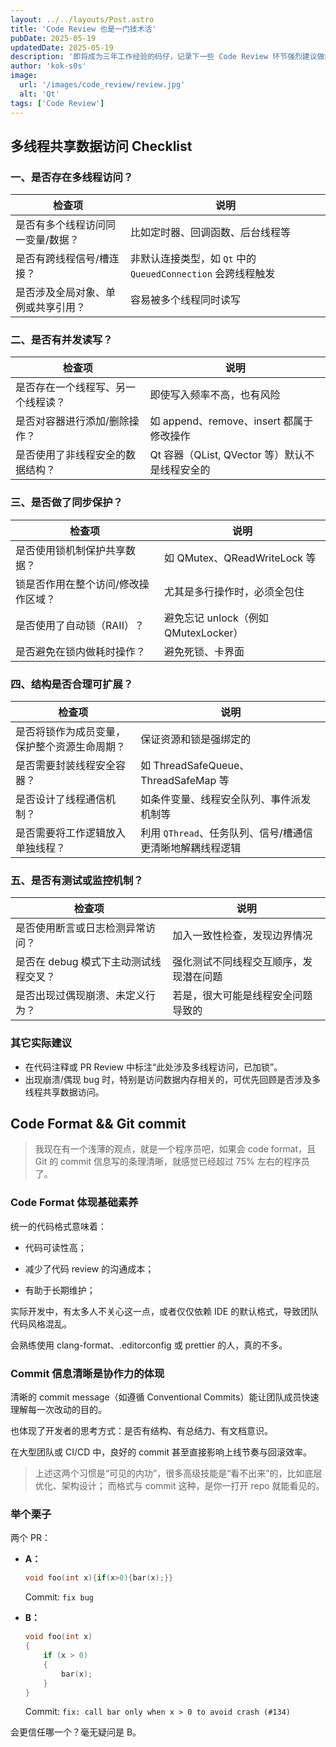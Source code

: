 ```yaml
---
layout: ../../layouts/Post.astro
title: 'Code Review 也是一门技术活'
pubDate: 2025-05-19
updatedDate: 2025-05-19
description: '即将成为三年工作经验的码仔，记录下一些 Code Review 环节强烈建议做的事情，在开发阶段严格自查，是最经济的投入，如果到了实际产品上线后才暴漏，危已危已。'
author: 'kok-s0s'
image:
  url: '/images/code_review/review.jpg'
  alt: 'Qt'
tags: ['Code Review']
---
```


## 多线程共享数据访问 Checklist

### 一、是否存在多线程访问？

| 检查项                             | 说明                                                         |
| ---------------------------------- | ------------------------------------------------------------ |
| 是否有多个线程访问同一变量/数据？  | 比如定时器、回调函数、后台线程等                             |
| 是否有跨线程信号/槽连接？          | 非默认连接类型，如 `Qt` 中的 `QueuedConnection` 会跨线程触发 |
| 是否涉及全局对象、单例或共享引用？ | 容易被多个线程同时读写                                       |

### 二、是否有并发读写？

| 检查项                             | 说明                                           |
| ---------------------------------- | ---------------------------------------------- |
| 是否存在一个线程写、另一个线程读？ | 即使写入频率不高，也有风险                     |
| 是否对容器进行添加/删除操作？      | 如 append、remove、insert 都属于修改操作       |
| 是否使用了非线程安全的数据结构？   | Qt 容器（QList, QVector 等）默认不是线程安全的 |

### 三、是否做了同步保护？

| 检查项                              | 说明                                 |
| ----------------------------------- | ------------------------------------ |
| 是否使用锁机制保护共享数据？        | 如 QMutex、QReadWriteLock 等         |
| 锁是否作用在整个访问/修改操作区域？ | 尤其是多行操作时，必须全包住         |
| 是否使用了自动锁（RAII）？          | 避免忘记 unlock（例如 QMutexLocker） |
| 是否避免在锁内做耗时操作？          | 避免死锁、卡界面                     |

### 四、结构是否合理可扩展？

| 检查项                                       | 说明                                                      |
| -------------------------------------------- | --------------------------------------------------------- |
| 是否将锁作为成员变量，保护整个资源生命周期？ | 保证资源和锁是强绑定的                                    |
| 是否需要封装线程安全容器？                   | 如 ThreadSafeQueue、ThreadSafeMap 等                      |
| 是否设计了线程通信机制？                     | 如条件变量、线程安全队列、事件派发机制等                  |
| 是否需要将工作逻辑放入单独线程？             | 利用 `QThread`、任务队列、信号/槽通信更清晰地解耦线程逻辑 |

### 五、是否有测试或监控机制？

| 检查项                                | 说明                                   |
| ------------------------------------- | -------------------------------------- |
| 是否使用断言或日志检测异常访问？      | 加入一致性检查，发现边界情况           |
| 是否在 debug 模式下主动测试线程交叉？ | 强化测试不同线程交互顺序，发现潜在问题 |
| 是否出现过偶现崩溃、未定义行为？      | 若是，很大可能是线程安全问题导致的     |

### 其它实际建议

- 在代码注释或 PR Review 中标注“此处涉及多线程访问，已加锁”。
- 出现崩溃/偶现 bug 时，特别是访问数据内存相关的，可优先回顾是否涉及多线程共享数据访问。

## Code Format && Git commit

> 我现在有一个浅薄的观点，就是一个程序员吧，如果会 code format，且 Git 的 commit 信息写的条理清晰，就感觉已经超过 75% 左右的程序员了。

### Code Format 体现基础素养

统一的代码格式意味着：

- 代码可读性高；

- 减少了代码 review 的沟通成本；

- 有助于长期维护；

实际开发中，有太多人不关心这一点，或者仅仅依赖 IDE 的默认格式，导致团队代码风格混乱。

会熟练使用 clang-format、.editorconfig 或 prettier 的人，真的不多。

### Commit 信息清晰是协作力的体现

清晰的 commit message（如遵循 Conventional Commits）能让团队成员快速理解每一次改动的目的。

也体现了开发者的思考方式：是否有结构、有总结力、有文档意识。

在大型团队或 CI/CD 中，良好的 commit 甚至直接影响上线节奏与回滚效率。

> 上述这两个习惯是“可见的内功”，很多高级技能是“看不出来”的，比如底层优化、架构设计；
> 而格式与 commit 这种，是你一打开 repo 就能看见的。

### 举个栗子

两个 PR：

- **A：**

  ```cpp
  void foo(int x){if(x>0){bar(x);}}
  ```

  Commit: `fix bug`

- **B：**

  ```cpp
  void foo(int x)
  {
      if (x > 0)
      {
          bar(x);
      }
  }
  ```

  Commit: `fix: call bar only when x > 0 to avoid crash (#134)`

会更信任哪一个？毫无疑问是 B。
